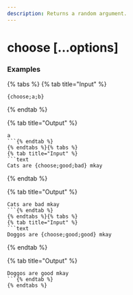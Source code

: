```yaml
---
description: Returns a random argument.
---
```


# choose [...options]

### Examples

{% tabs %}
{% tab title="Input" %}
```text
{choose;a;b}
```
{% endtab %}

{% tab title="Output" %}
```text
a
```{% endtab %}
{% endtabs %}{% tabs %}
{% tab title="Input" %}
```text
Cats are {choose;good;bad} mkay
```
{% endtab %}

{% tab title="Output" %}
```text
Cats are bad mkay
```{% endtab %}
{% endtabs %}{% tabs %}
{% tab title="Input" %}
```text
Doggos are {choose;good;good} mkay
```
{% endtab %}

{% tab title="Output" %}
```text
Doggos are good mkay
```{% endtab %}
{% endtabs %}